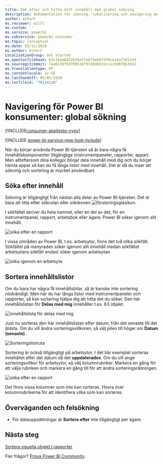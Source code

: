 ```yaml
---
title: Sök efter och hitta ditt innehåll med global sökning
description: dokumentation för sökning, lokalisering och navigering av innehåll i Power BI-tjänsten
author: mihart
ms.reviewer: willt
ms.custom: ''
ms.service: powerbi
ms.subservice: powerbi-consumer
ms.topic: conceptual
ms.date: 03/11/2020
ms.author: mihart
LocalizationGroup: Get started
ms.openlocfilehash: 63c18ae6452b36a72ab72eb6fdf0ce14a73011e9
ms.sourcegitcommit: 7aa0136f93f88516f97ddd8031ccac5d07863b92
ms.translationtype: HT
ms.contentlocale: sv-SE
ms.lasthandoff: 05/05/2020
ms.locfileid: "79114120"
---
```

# <a name="navigation-for-power-bi-consumers-global-search"></a>Navigering för Power BI konsumenter: global sökning

[!INCLUDE[consumer-appliesto-yyny](../includes/consumer-appliesto-yyny.md)]

[!INCLUDE [power-bi-service-new-look-include](../includes/power-bi-service-new-look-include.md)]


När du börjar använda Power BI-tjänsten så är bara några få innehållskomponenter tillgängliga (instrumentpaneler, rapporter, appar). Men allteftersom dina kollegor börjar dela innehåll med dig och du börjar hämta appar så kan du få långa listor med innehåll. Det är då du inser att sökning och sortering är mycket användbart.

## <a name="searching-for-content"></a>Söka efter innehåll
 Sökning är tillgängligt från nästan alla delar av Power BI-tjänsten. Det är bara att titta efter sökrutan eller sökikonen ![förstoringsglasikon](./media/end-user-search-sort/power-bi-search-icon.png).

 I sökfältet skriver du hela namnet, eller en del av det, för en instrumentpanel, rapport, arbetsbok eller ägare. Power BI söker igenom allt innehåll. 

 ![söka efter en rapport](./media/end-user-search-sort/power-bi-search-field.png) 

 I vissa områden av Power BI, t.ex. arbetsytor, finns det två olika sökfält. Sökfältet på menyraden söker igenom allt innehåll medan sökfältet arbetsytans sökfält endast söker igenom arbetsytan.

 ![söka igenom en arbetsyta](./media/end-user-search-sort/power-bi-search-fields.png) 

## <a name="sorting-content-lists"></a>Sortera innehållslistor

Om du bara har några få innehållsbitar, så är kanske inte sortering nödvändigt.  Men när du har långa listor med instrumentpaneler och rapporter, så kan sortering hjälpa dig att hitta det du söker. Den här innehållslistan för **Delas med mig** innehåller t.ex. 63 objekt. 

![innehållslista för delas med mig](./media/end-user-search-sort/power-bi-long-lists.png)

Just nu sorteras den här innehållslistan efter datum, från det senaste till det äldsta. Om du vill ändra sorteringsvillkoren, så välj pilen till höger om **Datum (senaste)** .

![Sorteringslistruta](./media/end-user-search-sort/power-bi-sort-date.png)


Sortering är också tillgängligt på arbetsytor. I det här exemplet sorteras innehållet efter det datum då det **uppdaterades**. Om du vill ange sorteringsvillkor för arbetsytor, så välj kolumnrubriker. Markera en gång för att välja rubriken och markera en gång till för att ändra sorteringsriktningen. 

![söka efter en rapport](./media/end-user-search-sort/power-bi-workspace-sort.png)

Det finns vissa kolumner som inte kan sorteras. Hovra över kolumnrubrikerna för att identifiera vilka som kan sorteras.


## <a name="considerations-and-troubleshooting"></a>Överväganden och felsökning
* För datauppsättningar är **Sortera efter** inte tillgängligt per ägare.

## <a name="next-steps"></a>Nästa steg
[Sortera visuella objekt i rapporter](end-user-change-sort.md)

Fler frågor? [Prova Power BI Community](https://community.powerbi.com/)
